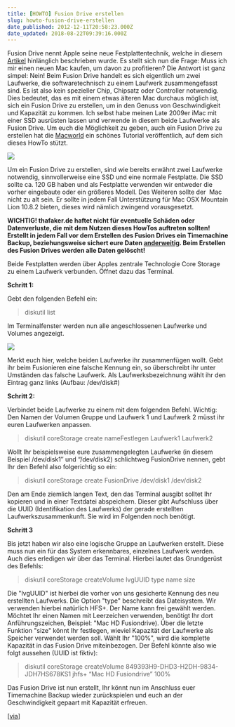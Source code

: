 ```yaml
---
title: [HOWTO] Fusion Drive erstellen
slug: howto-fusion-drive-erstellen
date_published: 2012-12-11T20:58:23.000Z
date_updated: 2018-08-22T09:39:16.000Z
---
```


Fusion Drive nennt Apple seine neue Festplattentechnik, welche in diesem [Artikel](__GHOST_URL__/fusion-drive-apples-neue-festplattentechnik/) hinlänglich beschrieben wurde. Es stellt sich nun die Frage: Muss ich mir einen neuen Mac kaufen, um davon zu profitieren? Die Antwort ist ganz simpel: Nein! Beim Fusion Drive handelt es sich eigentlich um zwei Laufwerke, die softwaretechnisch zu einem Laufwerk zusammengefasst sind. Es ist also kein spezieller Chip, Chipsatz oder Controller notwendig. Dies bedeutet, das es mit einem etwas älteren Mac durchaus möglich ist, sich ein Fusion Drive zu erstellen, um in den Genuss von Geschwindigkeit und Kapazität zu kommen. Ich selbst habe meinen Late 2009er iMac mit einer SSD ausrüsten lassen und verwende in diesem beide Laufwerke als Fusion Drive. Um euch die Möglichkeit zu geben, auch ein Fusion Drive zu erstellen hat die [Macworld](http://www.macworld.com/article/2014011/how-to-make-your-own-fusion-drive.html) ein schönes Tutorial veröffentlich, auf dem sich dieses HowTo stützt.

[![](//picdump.thafaker.de/2012/12/fudrivehowto-100x100.jpg)](__GHOST_URL__/howto-fusion-drive-erstellen/fudrivehowto/)

Um ein Fusion Drive zu erstellen, sind wie bereits erwähnt zwei Laufwerke notwendig, sinnvollerweise eine SSD und eine normale Festplatte. Die SSD sollte ca. 120 GB haben und als Festplatte verwenden wir entweder die vorher eingebaute oder ein größeres Modell. Des Weiteren sollte der  Mac nicht zu alt sein. Er sollte in jedem Fall Unterstützung für Mac OSX Mountain Lion 10.8.2 bieten, dieses wird nämlich zwingend vorausgesetzt.

**WICHTIG! thafaker.de haftet nicht für eventuelle Schäden oder Datenverluste, die mit dem Nutzen dieses HowTos auftreten sollten! Erstellt in jedem Fall vor dem Erstellen des Fusion Drives ein Timemachine Backup, beziehungsweise sichert eure Daten [anderweitig](__GHOST_URL__/glacier-und-arq-best-longtime-backup-solution-furn-mac/). Beim Erstellen des Fusion Drives werden alle Daten gelöscht!**

Beide Festplatten werden über Apples zentrale Technologie Core Storage zu einem Laufwerk verbunden. Öffnet dazu das Terminal.

**Schritt 1:**

Gebt den folgenden Befehl ein:

> diskutil list

Im Terminalfenster werden nun alle angeschlossenen Laufwerke und Volumes angezeigt.

[![](//picdump.thafaker.de/2012/12/Bildschirmfoto-2012-12-11-um-20.50.48-580x407.png)](__GHOST_URL__/howto-fusion-drive-erstellen/bildschirmfoto-2012-12-11-um-20-50-48/)

Merkt euch hier, welche beiden Laufwerke ihr zusammenfügen wollt. Gebt ihr beim Fusionieren eine falsche Kennung ein, so überschreibt ihr unter Umständen das falsche Laufwerk. Als Laufwerksbezeichnung wählt ihr den Eintrag ganz links (Aufbau: /dev/disk#)

**Schritt 2:**

Verbindet beide Laufwerke zu einem mit dem folgenden Befehl. Wichtig: Den Namen der Volumen Gruppe und Laufwerk 1 und Laufwerk 2 müsst ihr euren Laufwerken anpassen.

> diskutil coreStorage create nameFestlegen Laufwerk1 Laufwerk2

Wollt Ihr beispielsweise eure zusammengelegten Laufwerke (in diesem Beispiel /dev/disk1″ und “/dev/disk2) schlichtweg FusionDrive nennen, gebt Ihr den Befehl also folgerichtig so ein:

> diskutil coreStorage create FusionDrive /dev/disk1 /dev/disk2

Den am Ende ziemlich langen Text, den das Terminal ausgibt solltet Ihr kopieren und in einer Textdatei abspeichern. Dieser gibt Aufschluss über die UUID (Identifikation des Laufwerks) der gerade erstellten Laufwerkszusammenkunft. Sie wird im Folgenden noch benötigt.

**Schritt 3**

Bis jetzt haben wir also eine logische Gruppe an Laufwerken erstellt. Diese muss nun ein für das System erkennbares, einzelnes Laufwerk werden. Auch dies erledigen wir über das Terminal. Hierbei lautet das Grundgerüst des Befehls:

> diskutil coreStorage createVolume lvgUUID type name size

Die "lvgUUID" ist hierbei die vorher von uns gesicherte Kennung des neu erstellten Laufwerks. Die Option "type" beschreibt das Dateisystem. Wir verwenden hierbei natürlich HFS+. Der Name kann frei gewählt werden. Möchtet Ihr einen Namen mit Leerzeichen verwenden, benötigt Ihr dort Anführungszeichen, Beispiel: "Mac HD Fusiondrive). Über die letzte Funktion "size" könnt Ihr festlegen, wieviel Kapazität der Laufwerke als Speicher verwendet werden soll. Wählt Ihr "100%", wird die komplette Kapazität in das Fusion Drive miteinbezogen. Der Befehl könnte also wie folgt aussehen (UUID ist fiktiv):

> diskutil coreStorage createVolume 849393H9-DHD3-H2DH-9834-JDH7HS678KS1 jhfs+ “Mac HD Fusiondrive” 100%

Das Fusion Drive ist nun erstellt, Ihr könnt nun im Anschluss euer Timemachine Backup wieder zurückspielen und euch an der Geschwindigkeit gepaart mit Kapazität erfreuen.

[[via](http://www.macworld.com/article/2014011/how-to-make-your-own-fusion-drive.html)]
